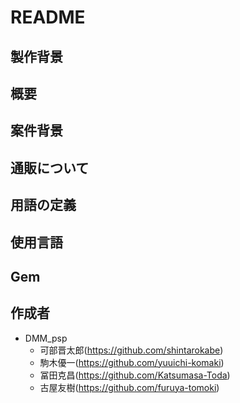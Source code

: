 # README

## 製作背景

## 概要
## 案件背景
## 通販について
## 用語の定義
## 使用言語
## Gem
## 作成者
* DMM_psp
  * 可部晋太郎(https://github.com/shintarokabe)
  * 駒木優一(https://github.com/yuuichi-komaki)
  * 冨田克昌(https://github.com/Katsumasa-Toda)
  * 古屋友樹(https://github.com/furuya-tomoki)

